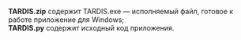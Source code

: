 **TARDIS.zip** содержит TARDIS.exe — исполняемый файл, готовое к работе приложение для Windows;  
**TARDIS.py** содержит исходный код приложения.
